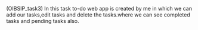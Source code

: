 (OIBSIP_task3) In this task to-do web app is created by me in which we can add our tasks,edit tasks and delete the tasks.where we can see completed tasks and pending tasks also.
